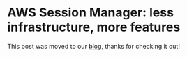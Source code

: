 # AWS Session Manager: less infrastructure, more features

This post was moved to our [blog](https://blog.symops.io/2020/03/20/aws-session-manager-less-infrastructure-more-features.html), thanks for checking it out!
